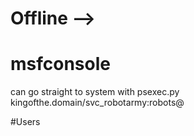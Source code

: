 # Offline -->

# msfconsole

can go straight to system with psexec.py kingofthe.domain/svc_robotarmy:robots@<ip>
  
#Users 
  
  
